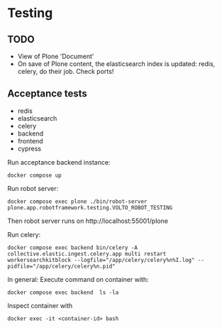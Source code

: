 # Testing

## TODO

- View of Plone 'Document'
- On save of Plone content, the elasticsearch index is updated: redis, celery, do their job. Check ports!

## Acceptance tests
- redis
- elasticsearch
- celery
- backend
- frontend
- cypress

Run acceptance backend instance:

    docker compose up

Run robot server:

    docker compose exec plone ./bin/robot-server plone.app.robotframework.testing.VOLTO_ROBOT_TESTING

Then robot server runs on http://localhost:55001/plone

Run celery:

    docker compose exec backend bin/celery -A collective.elastic.ingest.celery.app multi restart workersearchkitblock --logfile="/app/celery/celery%n%I.log" --pidfile="/app/celery/celery%n.pid"

In general: Execute command on container with:

    docker compose exec backend  ls -la 

Inspect container with 

    docker exec -it <container-id> bash

